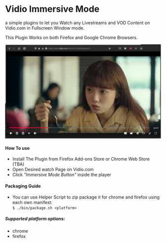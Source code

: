 # Vidio Immersive Mode
a simple plugins to let you Watch any Livestreams and VOD Content on Vidio.com in Fullscreen Window mode.

This Plugin Works on both Firefox and Google Chrome Browsers.


![Running Imersive Mode in Firefox](/images/snapshot_firefox.png)

#### How To use
- Install The Plugin from Firefox Add-ons Store or Chrome Web Store (TBA)
- Open Desired watch Page on Vidio.com
- Click *"Immersive Mode Button"* inside the player

#### Packaging Guide
- You can use Helper Script to zip package it for chrome and firefox using each own manifest:<br />
    `$ ./bin/package.sh <platform>`

##### Supported platform options:
- chrome
- firefox
